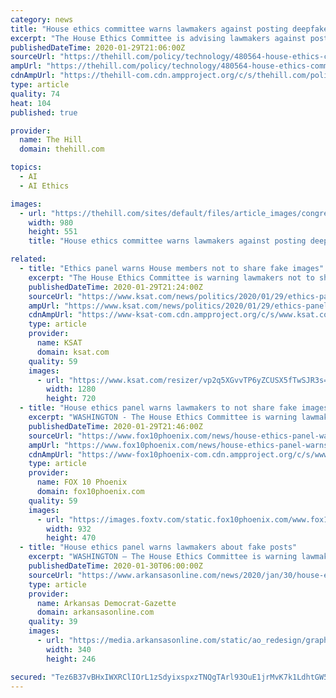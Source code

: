 ```yaml
---
category: news
title: "House ethics committee warns lawmakers against posting deepfakes"
excerpt: "The House Ethics Committee is advising lawmakers against posting manipulated videos and photos on their social media accounts, warning they could face repercussions for tweets and Facebook posts that"
publishedDateTime: 2020-01-29T21:06:00Z
sourceUrl: "https://thehill.com/policy/technology/480564-house-ethics-committee-warns-lawmakers-against-posting-deepfakes"
ampUrl: "https://thehill.com/policy/technology/480564-house-ethics-committee-warns-lawmakers-against-posting-deepfakes?amp"
cdnAmpUrl: "https://thehill-com.cdn.ampproject.org/c/s/thehill.com/policy/technology/480564-house-ethics-committee-warns-lawmakers-against-posting-deepfakes?amp"
type: article
quality: 74
heat: 104
published: true

provider:
  name: The Hill
  domain: thehill.com

topics:
  - AI
  - AI Ethics

images:
  - url: "https://thehill.com/sites/default/files/article_images/congressional_ethics_oce_getty.jpg"
    width: 980
    height: 551
    title: "House ethics committee warns lawmakers against posting deepfakes"

related:
  - title: "Ethics panel warns House members not to share fake images"
    excerpt: "The House Ethics Committee is warning lawmakers not to share doctored images or videos that could “erode public trust, effect public discourse, or sway an election,\" guidance that comes during a proliferation of online misinformation in the run-up to the 2020 elections."
    publishedDateTime: 2020-01-29T21:24:00Z
    sourceUrl: "https://www.ksat.com/news/politics/2020/01/29/ethics-panel-warns-house-members-not-to-share-fake-images/"
    ampUrl: "https://www.ksat.com/news/politics/2020/01/29/ethics-panel-warns-house-members-not-to-share-fake-images/?outputType=amp"
    cdnAmpUrl: "https://www-ksat-com.cdn.ampproject.org/c/s/www.ksat.com/news/politics/2020/01/29/ethics-panel-warns-house-members-not-to-share-fake-images/?outputType=amp"
    type: article
    provider:
      name: KSAT
      domain: ksat.com
    quality: 59
    images:
      - url: "https://www.ksat.com/resizer/vp2q5XGvvTP6yZCUSX5fTwSJR3s=/1280x720/smart/arc-anglerfish-arc2-prod-gmg.s3.amazonaws.com/public/XOJKQGCJRFHB7G2ITYRAYSNFOU.jpg"
        width: 1280
        height: 720
  - title: "House ethics panel warns lawmakers to not share fake images"
    excerpt: "WASHINGTON - The House Ethics Committee is warning lawmakers not to share doctored images or videos ... Disinformation experts are increasingly concerned about the emergence of \"deepfakes,\" fake videos created using artificial intelligence and machine learning to make it appear something happened that didn't. \"Cheapfakes\" like the doctored ..."
    publishedDateTime: 2020-01-29T21:46:00Z
    sourceUrl: "https://www.fox10phoenix.com/news/house-ethics-panel-warns-lawmakers-to-not-share-fake-images"
    ampUrl: "https://www.fox10phoenix.com/news/house-ethics-panel-warns-lawmakers-to-not-share-fake-images.amp"
    cdnAmpUrl: "https://www-fox10phoenix-com.cdn.ampproject.org/c/s/www.fox10phoenix.com/news/house-ethics-panel-warns-lawmakers-to-not-share-fake-images.amp"
    type: article
    provider:
      name: FOX 10 Phoenix
      domain: fox10phoenix.com
    quality: 59
    images:
      - url: "https://images.foxtv.com/static.fox10phoenix.com/www.fox10phoenix.com/content/uploads/2020/01/932/470/5870096.jpg?ve=1&tl=1"
        width: 932
        height: 470
  - title: "House ethics panel warns lawmakers about fake posts"
    excerpt: "WASHINGTON — The House Ethics Committee is warning lawmakers not to share doctored images or videos ... Disinformation experts are increasingly concerned about the emergence of “deep-fakes,” fake videos created using artificial intelligence and machine learning to make it appear something happened that didn’t. “Cheapfakes” like ..."
    publishedDateTime: 2020-01-30T06:00:00Z
    sourceUrl: "https://www.arkansasonline.com/news/2020/jan/30/house-ethics-panel-warns-lawmakers-about-fake-post/"
    type: article
    provider:
      name: Arkansas Democrat-Gazette
      domain: arkansasonline.com
    quality: 39
    images:
      - url: "https://media.arkansasonline.com/static/ao_redesign/graphics/adgog.jpg"
        width: 340
        height: 246

secured: "Tez6B37vBHxIWXRClIOrL1zSdyixspxzTNQgTArl93OuE1jrMvK7k1LdhtGW5RSEX0gOimx/jWTAtGR2FHA5E/UVcREfs2w4KyA7kQC6rPH2d8hHw60TeWKe7fMYzUZI8TctNmWKY33GgTQULjBPKkBsvcHSHRBa6jn52BSXjpC9pY5aN4wz+w345Glh0wjOAAklyTSy7+MPCMLrK4odgeIpL4sff/JOfrKywzCNDUkfIoN4CVfFLeefj9+WlKM+zrRxWklyaiBhy7gUvq/X0nTk+Aj2954dj8BFn+D0HxcBMM3yxMNPpuhcZnfogp6tqNjuKkdytjX3qQrYHP1nUcIMJexg8x1UB4HBxwGTX83nc1uRsJdJN7V053hSXG3dBDKJnLcNYDaU0BCy9hxyldGZc6K1i6ybQK+as4HO1BukIhvaAdae1lvw6SUydCcQo/j/SSbnlrDj10cgGGSG71Begt1zRCHeIkcsgODf/9I=;igWHb9thyx3QCiK7Yfk1Kg=="
---
```


